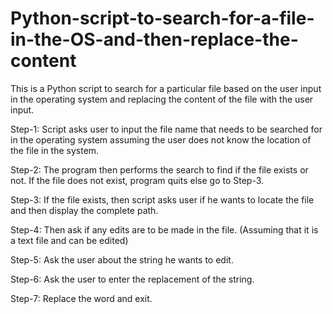 # Python-script-to-search-for-a-file-in-the-OS-and-then-replace-the-content
This is a Python script to search for a particular file based on the user input in the operating system and replacing the content of the file with the user input. 

Step-1: Script asks user to input the file name that needs to be searched for in the operating system assuming the user does not know the location of the file in the system.

Step-2: The program then performs the search to find if the file exists or not. If the file does not exist, program quits else go to Step-3.

Step-3: If the file exists, then script asks user if he wants to locate the file and then display the complete path.

Step-4: Then ask if any edits are to be made in the file. (Assuming that it is a text file and can be edited)

Step-5: Ask the user about the string he wants to edit.

Step-6: Ask the user to enter the replacement of the string.

Step-7: Replace the word and exit.

